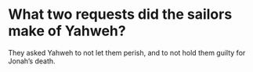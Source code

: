 # What two requests did the sailors make of Yahweh?

They asked Yahweh to not let them perish, and to not hold them guilty for Jonah’s death.
